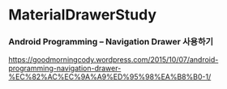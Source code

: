 # MaterialDrawerStudy
### Android Programming – Navigation Drawer 사용하기
https://goodmorningcody.wordpress.com/2015/10/07/android-programming-navigation-drawer-%EC%82%AC%EC%9A%A9%ED%95%98%EA%B8%B0-1/
